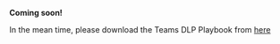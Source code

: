 **Coming soon!**

In the mean time, please download the Teams DLP Playbook from [here](https://techcommunity.microsoft.com/t5/microsoft-security-and/microsoft-teams-dlp-playbook/bc-p/2073005#)